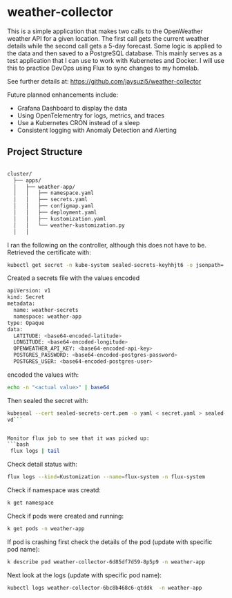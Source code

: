 # weather-collector
This is a simple application that makes two calls to the OpenWeather weather API for a given location. The first call 
gets the current weather details while the second call gets a 5-day forecast.  Some logic is applied to the data and
then saved to a PostgreSQL database.  This mainly serves as a test application that I can use to work with Kubernetes 
and Docker.  I will use this to practice DevOps using Flux to sync changes to my homelab.  

See further details at:  https://github.com/jaysuzi5/weather-collector

Future planned enhancements include:
<ul>
<li>Grafana Dashboard to display the data</li>
<li>Using OpenTelementry for logs, metrics, and traces</li>
<li>Use a Kubernetes CRON instead of a sleep</li>
<li>Consistent logging with Anomaly Detection and Alerting</li>
</ul>

## Project Structure

```bash

cluster/
  ├── apps/
  │   ├── weather-app/
  │   │   ├── namespace.yaml
  │   │   ├── secrets.yaml
  │   │   ├── configmap.yaml
  │   │   ├── deployment.yaml
  │   │   ├── kustomization.yaml
  │   │   └── weather-kustomization.py
  │   │   
```


I ran the following on the controller, although this does not have to be.
Retrieved the certificate with:
```bash
kubectl get secret -n kube-system sealed-secrets-keyhhjt6 -o jsonpath='{.data.tls\.crt}' | base64 --decode > sealed-secrets-cert.pem
```

Created a secrets file with the values encoded
```bash
apiVersion: v1
kind: Secret
metadata:
  name: weather-secrets
  namespace: weather-app
type: Opaque
data:
  LATITUDE: <base64-encoded-latitude>
  LONGITUDE: <base64-encoded-longitude>
  OPENWEATHER_API_KEY: <base64-encoded-api-key>
  POSTGRES_PASSWORD: <base64-encoded-postgres-password>
  POSTGRES_USER: <base64-encoded-postgres-user>
```

encoded the values with:
```bash
echo -n "<actual value>" | base64 
```

Then sealed the secret with:
```bash
kubeseal --cert sealed-secrets-cert.pem -o yaml < secret.yaml > sealed-secret.yaml
vd```


Monitor flux job to see that it was picked up:
```bash
 flux logs | tail
 ```

 Check detail status with:
 ```bash
 flux logs --kind=Kustomization --name=flux-system -n flux-system
 ```

 Check if namespace was creatd:
 ```bash
 k get namespace 
 ```

 Check if pods were created and running:
 ```bash
 k get pods -n weather-app
 ```

 If pod is crashing first check the details of the pod (update with specific pod name):
 ```bash
 k describe pod weather-collector-6d85df7d59-8p5p9 -n weather-app
 ```

 Next look at the logs (update with specific pod name):
 ```bash
 kubectl logs weather-collector-6bc8b468c6-qtddk  -n weather-app
 ```

 